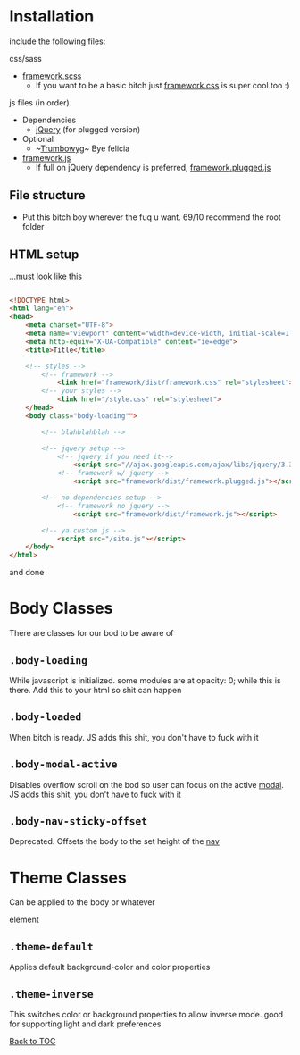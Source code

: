 # Installation

include the following files:

css/sass

- [framework.scss](../../../scss/framework.scss)
  - If you want to be a basic bitch just [framework.css](../../../dist/framework.css) is super cool too :)

js files (in order)

- Dependencies
  - [jQuery](https://jquery.com/) (for plugged version)
- Optional
  - ~[Trumbowyg](https://alex-d.github.io/Trumbowyg/)~ Bye felicia
- [framework.js](../../../dist/framework.min.js)
  - If full on jQuery dependency is preferred, [framework.plugged.js](../../../dist/framework.plugged.js)

## File structure

- Put this bitch boy wherever the fuq u want. 69/10 recommend the root folder

## HTML setup

...must look like this

```html

<!DOCTYPE html>
<html lang="en">
<head>
	<meta charset="UTF-8">
	<meta name="viewport" content="width=device-width, initial-scale=1.0">
	<meta http-equiv="X-UA-Compatible" content="ie=edge">
	<title>Title</title>

	<!-- styles -->
		<!-- framework -->
			<link href="framework/dist/framework.css" rel="stylesheet">
		<!-- your styles -->
			<link href="/style.css" rel="stylesheet">
	</head>
	<body class="body-loading"">

		<!-- blahblahblah -->

		<!-- jquery setup -->
			<!-- jquery if you need it-->
				<script src="//ajax.googleapis.com/ajax/libs/jquery/3.3.1/jquery.min.js"></script>
			<!-- framework w/ jquery -->
				<script src="framework/dist/framework.plugged.js"></script>

		<!-- no dependencies setup -->
			<!-- framework no jquery -->
				<script src="framework/dist/framework.js"></script>

		<!-- ya custom js -->
			<script src="/site.js"></script>
	</body>
</html>


```

and done

# Body Classes

There are classes for our bod to be aware of

## **`.body-loading`**

While javascript is initialized. some modules are at opacity: 0; while this is there. Add this to your html so shit can happen

## **`.body-loaded`**

When bitch is ready. JS adds this shit, you don't have to fuck with it

## **`.body-modal-active`**

Disables overflow scroll on the bod so user can focus on the active [modal](../components/modal.md). JS adds this shit, you don't have to fuck with it

## **`.body-nav-sticky-offset`**

Deprecated. Offsets the body to the set height of the [nav](../components/nav.md)

# Theme Classes

Can be applied to the body or whatever

element

## **`.theme-default`**

Applies default background-color and color properties

## **`.theme-inverse`**

This switches color or background properties to allow inverse mode. good for supporting light and dark preferences

[Back to TOC](../../../readme.md)

